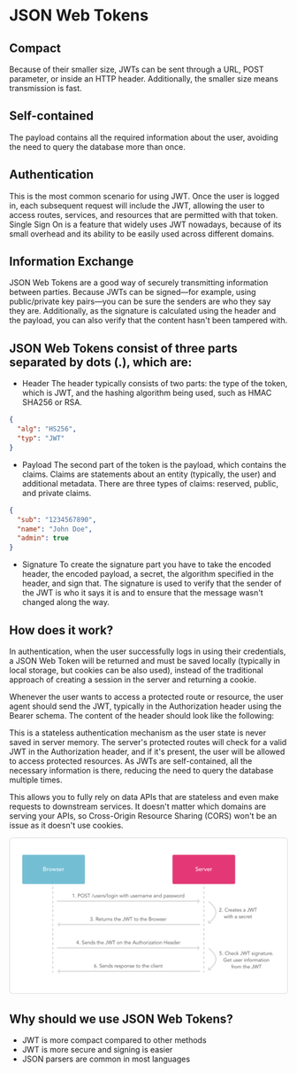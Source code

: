 # JSON Web Tokens

## Compact
Because of their smaller size, JWTs can be sent through a URL, POST parameter, or inside an HTTP header. Additionally, the smaller size means transmission is fast.

## Self-contained
The payload contains all the required information about the user, avoiding the need to query the database more than once.

## Authentication
This is the most common scenario for using JWT. Once the user is logged in, each subsequent request will include the JWT, allowing the user to access routes, services, and resources that are permitted with that token. Single Sign On is a feature that widely uses JWT nowadays, because of its small overhead and its ability to be easily used across different domains.

## Information Exchange
JSON Web Tokens are a good way of securely transmitting information between parties. Because JWTs can be signed—for example, using public/private key pairs—you can be sure the senders are who they say they are. Additionally, as the signature is calculated using the header and the payload, you can also verify that the content hasn't been tampered with.

## JSON Web Tokens consist of three parts separated by dots (.), which are:
* Header
The header typically consists of two parts: the type of the token, which is JWT, and the hashing algorithm being used, such as HMAC SHA256 or RSA.

```json
{
  "alg": "HS256",
  "typ": "JWT"
}
```

* Payload
The second part of the token is the payload, which contains the claims.
Claims are statements about an entity (typically, the user) and additional metadata.
There are three types of claims: reserved, public, and private claims.

```json
{
  "sub": "1234567890",
  "name": "John Doe",
  "admin": true
}
```

* Signature
To create the signature part you have to take the encoded header, the encoded payload, a secret, the algorithm specified in the header, and sign that. The signature is used to verify that the sender of the JWT is who it says it is and to ensure that the message wasn't changed along the way.

## How does it work?
In authentication, when the user successfully logs in using their credentials, a JSON Web Token will be returned and must be saved locally (typically in local storage, but cookies can be also used), instead of the traditional approach of creating a session in the server and returning a cookie.

Whenever the user wants to access a protected route or resource, the user agent should send the JWT, typically in the Authorization header using the Bearer schema. The content of the header should look like the following:

This is a stateless authentication mechanism as the user state is never saved in server memory. The server's protected routes will check for a valid JWT in the Authorization header, and if it's present, the user will be allowed to access protected resources. As JWTs are self-contained, all the necessary information is there, reducing the need to query the database multiple times.

This allows you to fully rely on data APIs that are stateless and even make requests to downstream services. It doesn't matter which domains are serving your APIs, so Cross-Origin Resource Sharing (CORS) won't be an issue as it doesn't use cookies.

![image](./public/jwt-diagram.png)

## Why should we use JSON Web Tokens?
* JWT is more compact compared to other methods
* JWT is more secure and signing is easier
* JSON parsers are common in most languages
